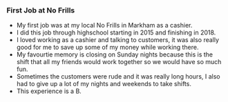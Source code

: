 ### First Job at No Frills 
- My first job was at my local No Frills in Markham as a cashier. 
- I did this job through highschool starting in 2015 and finishing in 2018. 
- I loved working as a cashier and talking to customers, it was also really good for me to save up some of my money while working there. 
- My favourtie memory is closing on Sunday nights because this is the shift that all my friends would work together so we would have so much fun. 
- Sometimes the customers were rude and it was really long hours, I also had to give up a lot of my nights and weekends to take shifts. 
- This experience is a B. 